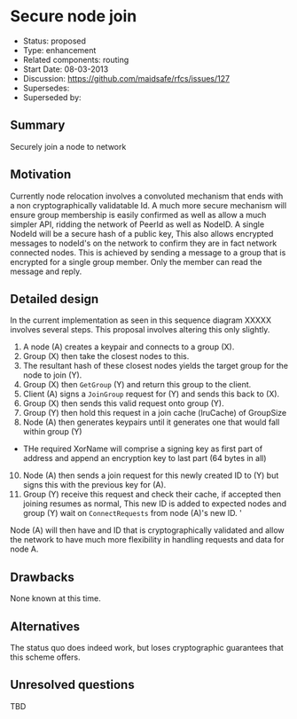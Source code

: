 # Secure node join

- Status: proposed
- Type: enhancement
- Related components: routing
- Start Date: 08-03-2013
- Discussion: https://github.com/maidsafe/rfcs/issues/127
- Supersedes:
- Superseded by:

## Summary

Securely join a node to network

## Motivation

Currently node relocation involves a convoluted mechanism that ends with a non cryptographically
validatable Id. A much more secure mechanism will ensure group membership is easily confirmed as
well as allow a much simpler API, ridding the network of PeerId as well as NodeID. A single NodeId
will be a secure hash of a public key, This also allows encrypted messages to nodeId's on the
network to confirm they are in fact network connected nodes. This is achieved by sending a message
to a group that is encrypted for a single group member. Only the member can read the message and
reply.

## Detailed design


In the current implementation as seen in this sequence diagram XXXXX involves several steps. This
proposal involves altering this only slightly.

1. A node (A) creates a keypair and connects to a group (X).
2. Group (X) then take the closest nodes to this.
3. The resultant hash of these closest nodes yields the target group for the node to join (Y).
4. Group (X) then `GetGroup` (Y) and return this group to the client.
5. Client (A) signs a `JoinGroup` request for (Y) and sends this back to (X).
6. Group (X) then sends this valid request onto group (Y).
7. Group (Y) then hold this request in a join cache (lruCache) of GroupSize
8. Node (A) then generates keypairs until it generates one that would fall within group (Y)
  - THe required XorName will comprise a signing key as first part of address and append an encryption key to last part (64 bytes in all)
10. Node (A) then sends a join request for this newly created ID to (Y) but signs this with the
previous key for (A).
10. Group (Y) receive this request and check their cache, if accepted then joining resumes as
normal, This new ID is added to expected nodes and group (Y) wait on `ConnectRequests` from node
(A)'s new ID. '

Node (A) will then have and ID that is cryptographically validated and allow the network to have
much more flexibility in handling requests and data for node A.


## Drawbacks

None known at this time.

## Alternatives

The status quo does indeed work, but loses cryptographic guarantees that this scheme offers.

## Unresolved questions

TBD
